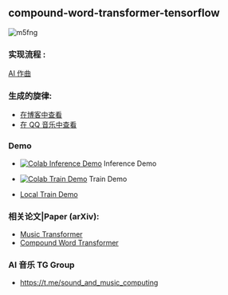 


## compound-word-transformer-tensorflow
![m5fng](https://user-images.githubusercontent.com/8254020/170212266-adc3a5a0-700f-4646-9840-3b376faca5b9.png)

### 实现流程 : 
[AI 作曲](https://eurychen.me/post/music/ai-compose-music/) 

### 生成的旋律:
  * [在博客中查看](https://eurychen.me/post/music/ai-compose-music/)
  * [在 QQ 音乐中查看](https://i.y.qq.com/n2/m/share/details/album.html?albummid=001cIqFi422iAM)
### Demo

  * [![Colab Inference Demo](https://colab.research.google.com/assets/colab-badge.svg)](https://colab.research.google.com/drive/1-r5IpQgOoZgkOGof8EdjBkQzb6H6e64J?usp=sharing) Inference Demo
  * [![Colab Train Demo](https://colab.research.google.com/assets/colab-badge.svg)](https://colab.research.google.com/drive/1M4-dW3PXrr8BUynejLHiZIbIV7XdpN9I?usp=sharing) Train Demo
  
  * [Local Train Demo](https://github.com/netpi/compound-word-transformer-tensorflow/blob/master/demo.ipynb)
### 相关论文|Paper (arXiv):
  * [Music Transformer]( https://arxiv.org/abs/1809.04281)
  * [Compound Word Transformer](https://arxiv.org/abs/2101.02402)
### AI 音乐 TG Group
  * https://t.me/sound_and_music_computing
